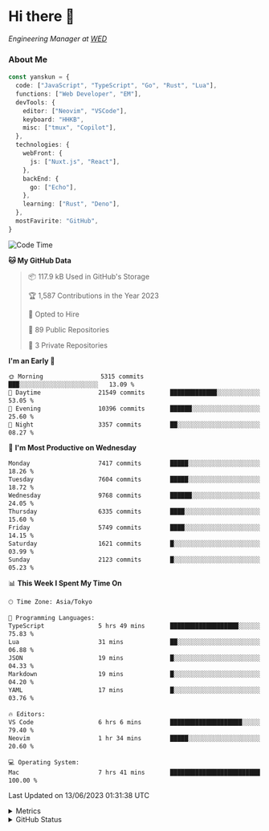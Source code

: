 # Hi there&nbsp;:wave:

<!-- ![Alt text](https://spotify-recently-played-readme.vercel.app/api?user=31kynbuubkiu3r4qh4hjuaglhfay) -->

_Engineering Manager at [WED](https://github.com/wedinc)_

### About Me

```ts
const yanskun = {
  code: ["JavaScript", "TypeScript", "Go", "Rust", "Lua"],
  functions: ["Web Developer", "EM"],
  devTools: {
    editor: ["Neovim", "VSCode"],
    keyboard: "HHKB",
    misc: ["tmux", "Copilot"],
  },
  technologies: {
    webFront: {
      js: ["Nuxt.js", "React"],
    },
    backEnd: {
      go: ["Echo"],
    },
    learning: ["Rust", "Deno"],
  },
  mostFavirite: "GitHub",
}
```

<!--START_SECTION:waka-->
![Code Time](http://img.shields.io/badge/Code%20Time-335%20hrs%2015%20mins-blue)

**🐱 My GitHub Data** 

> 📦 117.9 kB Used in GitHub's Storage 
 > 
> 🏆 1,587 Contributions in the Year 2023
 > 
> 💼 Opted to Hire
 > 
> 📜 89 Public Repositories 
 > 
> 🔑 3 Private Repositories 
 > 
**I'm an Early 🐤** 

```text
🌞 Morning                5315 commits        ███░░░░░░░░░░░░░░░░░░░░░░   13.09 % 
🌆 Daytime                21549 commits       █████████████░░░░░░░░░░░░   53.05 % 
🌃 Evening                10396 commits       ██████░░░░░░░░░░░░░░░░░░░   25.60 % 
🌙 Night                  3357 commits        ██░░░░░░░░░░░░░░░░░░░░░░░   08.27 % 
```
📅 **I'm Most Productive on Wednesday** 

```text
Monday                   7417 commits        █████░░░░░░░░░░░░░░░░░░░░   18.26 % 
Tuesday                  7604 commits        █████░░░░░░░░░░░░░░░░░░░░   18.72 % 
Wednesday                9768 commits        ██████░░░░░░░░░░░░░░░░░░░   24.05 % 
Thursday                 6335 commits        ████░░░░░░░░░░░░░░░░░░░░░   15.60 % 
Friday                   5749 commits        ████░░░░░░░░░░░░░░░░░░░░░   14.15 % 
Saturday                 1621 commits        █░░░░░░░░░░░░░░░░░░░░░░░░   03.99 % 
Sunday                   2123 commits        █░░░░░░░░░░░░░░░░░░░░░░░░   05.23 % 
```


📊 **This Week I Spent My Time On** 

```text
🕑︎ Time Zone: Asia/Tokyo

💬 Programming Languages: 
TypeScript               5 hrs 49 mins       ███████████████████░░░░░░   75.83 % 
Lua                      31 mins             ██░░░░░░░░░░░░░░░░░░░░░░░   06.88 % 
JSON                     19 mins             █░░░░░░░░░░░░░░░░░░░░░░░░   04.33 % 
Markdown                 19 mins             █░░░░░░░░░░░░░░░░░░░░░░░░   04.20 % 
YAML                     17 mins             █░░░░░░░░░░░░░░░░░░░░░░░░   03.76 % 

🔥 Editors: 
VS Code                  6 hrs 6 mins        ████████████████████░░░░░   79.40 % 
Neovim                   1 hr 34 mins        █████░░░░░░░░░░░░░░░░░░░░   20.60 % 

💻 Operating System: 
Mac                      7 hrs 41 mins       █████████████████████████   100.00 % 
```


 Last Updated on 13/06/2023 01:31:38 UTC
<!--END_SECTION:waka-->

<details>
  <summary>Metrics</summary>
  <img src="https://github.com/yanskun/yanskun/blob/main/github-metrics.svg" alt="Metrics">
</details>

<details>
  <summary>GitHub Status</summary>
  <picture>
    <source media="(prefers-color-scheme: dark)" srcset="https://raw.githubusercontent.com/yanskun/yanskun/master/profile-summary-card-output/nord_dark/0-profile-details.svg">
   <img src="https://raw.githubusercontent.com/yanskun/yanskun/master/profile-summary-card-output/default/0-profile-details.svg">
  </picture>
  <br>
  <picture>
    <source media="(prefers-color-scheme: dark)" srcset="https://raw.githubusercontent.com/yanskun/yanskun/master/profile-summary-card-output/nord_dark/1-repos-per-language.svg">
   <img src="https://raw.githubusercontent.com/yanskun/yanskun/master/profile-summary-card-output/default/1-repos-per-language.svg">
  </picture>
  <picture>
    <source media="(prefers-color-scheme: dark)" srcset="https://raw.githubusercontent.com/yanskun/yanskun/master/profile-summary-card-output/nord_dark/2-most-commit-language.svg">
   <img src="https://raw.githubusercontent.com/yanskun/yanskun/master/profile-summary-card-output/default/2-most-commit-language.svg">
  </picture>
  <br>
  <picture>
    <source media="(prefers-color-scheme: dark)" srcset="https://raw.githubusercontent.com/yanskun/yanskun/master/profile-summary-card-output/nord_dark/3-stats.svg">
   <img src="https://raw.githubusercontent.com/yanskun/yanskun/master/profile-summary-card-output/default/3-stats.svg">
  </picture>
  <picture>
    <source media="(prefers-color-scheme: dark)" srcset="https://raw.githubusercontent.com/yanskun/yanskun/master/profile-summary-card-output/nord_dark/4-productive-time.svg">
   <img src="https://raw.githubusercontent.com/yanskun/yanskun/master/profile-summary-card-output/default/4-productive-time.svg">
  </picture>
</details>
